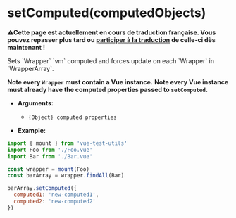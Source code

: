 
# setComputed(computedObjects)

<p><strong>⚠Cette page est actuellement en cours de traduction française. Vous pouvez repasser plus tard ou <a href="https://github.com/vuejs-fr/vue-test-utils" target="_blank">participer à la traduction</a> de celle-ci dès maintenant !</strong></p><p>Sets `Wrapper` `vm` computed and forces update on each `Wrapper` in `WrapperArray`.</p>

**Note every `Wrapper` must contain a Vue instance.**
**Note every Vue instance must already have the computed properties passed to `setComputed`.**

- **Arguments:**
  - `{Object} computed properties`

- **Example:**

```js
import { mount } from 'vue-test-utils'
import Foo from './Foo.vue'
import Bar from './Bar.vue'

const wrapper = mount(Foo)
const barArray = wrapper.findAll(Bar)

barArray.setComputed({
  computed1: 'new-computed1',
  computed2: 'new-computed2'
})
```
